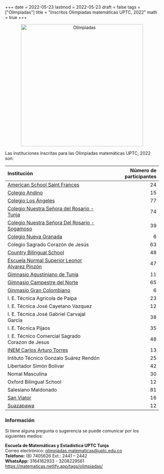 +++
date      = 2022-05-23
lastmod   = 2022-05-23
draft     = false
tags      = ["Olimpiadas"]
title     = "Inscritos Olimpiadas matemáticas UPTC, 2022"
math      = true
+++

<center><img src="https://matematicas.netlify.com/img/Olimpiadas.png" alt="Olimpiadas" width="400"/></center>


Las instituciones inscritas para las Olimpiadas matemáticas UPTC, 2022 son:

| Institución | Número de participantes|
|:--------------|-----------:|
|[American School Saint Frances](http://americanschooltunja.com/)	| 24 |
|[Colegio Andino](https://colegioandinotunja.edu.co/)	| 15|
|[Colegio Los Ángeles](http://colegiolosangelestunja.com/) |	77|
|[Colegio Nuestra Señora del Rosario - Tunja](https://colrosariotunja.edu.co/Portal/)|	74|
|[Colegio Nuestra Señora Del Rosario -Sogamoso](https://colrosario.controlacademico.com/index.php) |	39|
|[Colegio Nueva Granada](https://colegionuevagranada.edu.co/)	| 6|
|Colegio Sagrado Corazón de Jesús	| 63|
|[Country Bilingual School](https://countrybilingualschool.edu.co/)	| 48|
|[Escuela Normal Superior Leonor Alvarez Pinzón](https://enslap.edu.co/enslapt/)| 47|
|[Gimnasio Agustiniano de Tunja](https://gimnasioagustinianotunja.edu.co/)	| 11|
|[Gimnasio Campestre del Norte](https://gcn.edu.co/)	| 65|
|[Ginmasio Gran Colombiano](https://www.gimnasiograncolombiano.edu.co/)	| 6|
|I. E. Técnica Agricola de Paipa	| 23|
|I. E. Técnica José Cayetano Vazquez	| 12|
|I. E. Técnica José Gabriel Carvajal García	| 38|
|I. E. Técnica Pijaos	| 35|
|I. E. Técnico Comercial Sagrado Corazon de Jesus	|48|
|[INEM Carlos Arturo Torres](https://www.inemtunja.edu.co/)	| 13|
|Intituto Técnico Gonzalo Suárez Rendón	|25|
|Libertador Simón Bolivar |	42|
|Nomal Masculina	| 30|
|Oxford Bilingual School |	12|
|Salesiano Maldonado	| 81|
|[San Viator](https://www.sanviatortunja.edu.co/)	| 16|
|[Suazapawa](https://suazapawa.edu.co/)	| 12|



### Información

Si tiene alguna pregunta o sugerencia se puede comunicar por los siguientes medios: 

**Escuela de Matemáticas y Estadística UPTC Tunja** <br>
Correo electrónico: [olimpiadas.matematicas@uptc.edu.co](mailto:olimpiadas.matematicas@uptc.edu.co) <br>
**Teléfono:** (8) 7405626 Ext.: 2441 – 2442 <br>
**WhatsApp:** 3164162933 - 3208229561<br>
https://matematicas.netlify.app/tags/olimpiadas/ 
